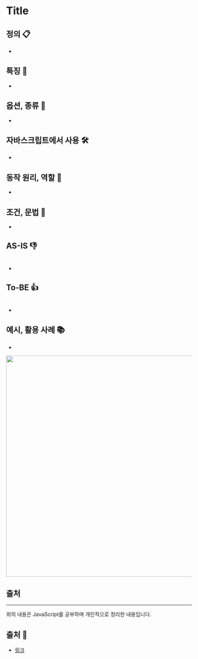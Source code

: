 # Title

## 정의 📋
-

## 특징 🙌
-

## 옵션, 종류 🔩
-

## 자바스크립트에서 사용 🛠
-

## 동작 원리, 역할 💪
-

## 조건, 문법 🔏
-

## AS-IS 👎
```
```
-

## To-BE 👍
```
```
-

## 예시, 활용 사례 📚
-

<img src="" width="600" />

## 출처
- - -
위의 내용은 JavaScript를 공부하며 개인적으로 정리한 내용입니다.
## 출처 📝
- [링크]()














